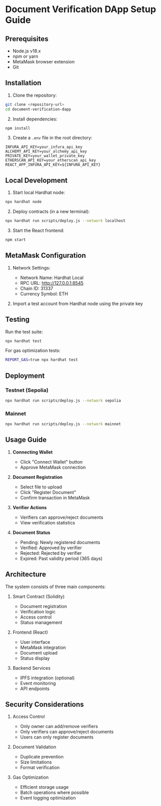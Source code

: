 # Document Verification DApp Setup Guide

## Prerequisites

- Node.js v18.x
- npm or yarn
- MetaMask browser extension
- Git

## Installation

1. Clone the repository:
```bash
git clone <repository-url>
cd document-verification-dapp
```

2. Install dependencies:
```bash
npm install
```

3. Create a `.env` file in the root directory:
```env
INFURA_API_KEY=your_infura_api_key
ALCHEMY_API_KEY=your_alchemy_api_key
PRIVATE_KEY=your_wallet_private_key
ETHERSCAN_API_KEY=your_etherscan_api_key
REACT_APP_INFURA_API_KEY=${INFURA_API_KEY}
```

## Local Development

1. Start local Hardhat node:
```bash
npx hardhat node
```

2. Deploy contracts (in a new terminal):
```bash
npx hardhat run scripts/deploy.js --network localhost
```

3. Start the React frontend:
```bash
npm start
```

## MetaMask Configuration

1. Network Settings:
   - Network Name: Hardhat Local
   - RPC URL: http://127.0.0.1:8545
   - Chain ID: 31337
   - Currency Symbol: ETH

2. Import a test account from Hardhat node using the private key

## Testing

Run the test suite:
```bash
npx hardhat test
```

For gas optimization tests:
```bash
REPORT_GAS=true npx hardhat test
```

## Deployment

### Testnet (Sepolia)
```bash
npx hardhat run scripts/deploy.js --network sepolia
```

### Mainnet
```bash
npx hardhat run scripts/deploy.js --network mainnet
```

## Usage Guide

1. **Connecting Wallet**
   - Click "Connect Wallet" button
   - Approve MetaMask connection

2. **Document Registration**
   - Select file to upload
   - Click "Register Document"
   - Confirm transaction in MetaMask

3. **Verifier Actions**
   - Verifiers can approve/reject documents
   - View verification statistics

4. **Document Status**
   - Pending: Newly registered documents
   - Verified: Approved by verifier
   - Rejected: Rejected by verifier
   - Expired: Past validity period (365 days)

## Architecture

The system consists of three main components:

1. Smart Contract (Solidity)
   - Document registration
   - Verification logic
   - Access control
   - Status management

2. Frontend (React)
   - User interface
   - MetaMask integration
   - Document upload
   - Status display

3. Backend Services
   - IPFS integration (optional)
   - Event monitoring
   - API endpoints

## Security Considerations

1. Access Control
   - Only owner can add/remove verifiers
   - Only verifiers can approve/reject documents
   - Users can only register documents

2. Document Validation
   - Duplicate prevention
   - Size limitations
   - Format verification

3. Gas Optimization
   - Efficient storage usage
   - Batch operations where possible
   - Event logging optimization